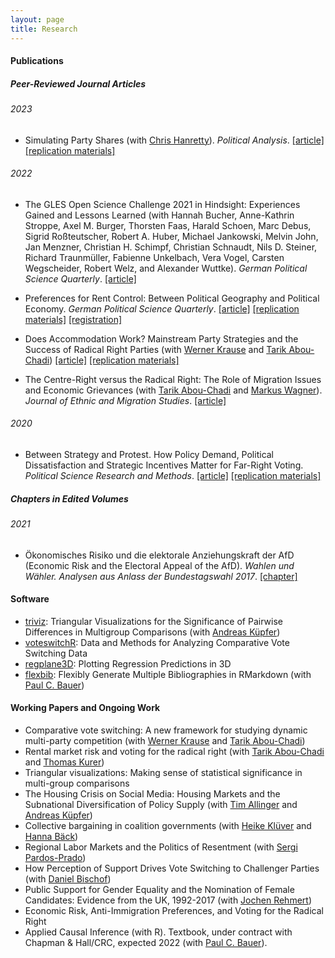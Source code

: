 ```yaml
---
layout: page
title: Research
---
```


#### Publications

##### Peer-Reviewed Journal Articles

###### 2023

* Simulating Party Shares (with [Chris Hanretty](http://chrishanretty.co.uk/)). *Political Analysis*. [[article]](https://www.cambridge.org/core/journals/political-analysis/article/simulating-party-shares/C391F0D44529EE6E73F904F2D1E1050F) [[replication materials]](https://dataverse.harvard.edu/dataset.xhtml?persistentId=doi:10.7910/DVN/3WILXI)

###### 2022

* The GLES Open Science Challenge 2021 in Hindsight: Experiences Gained and Lessons Learned (with Hannah Bucher, Anne-Kathrin Stroppe, Axel M. Burger, Thorsten Faas, Harald Schoen, Marc Debus, Sigrid Roßteutscher, Robert A. Huber, Michael Jankowski, Melvin John, Jan Menzner, Christian H. Schimpf, Christian Schnaudt, Nils D. Steiner, Richard Traunmüller, Fabienne Unkelbach, Vera Vogel, Carsten Wegscheider, Robert Welz, and Alexander Wuttke). *German Political Science Quarterly*. [[article]]([https://link.springer.com/article/10.1007/s11615-022-00404-8](https://link.springer.com/article/10.1007/s11615-022-00437-z)) 

* Preferences for Rent Control: Between Political Geography and Political Economy. *German Political Science Quarterly*. [[article]](https://link.springer.com/article/10.1007/s11615-022-00404-8) [[replication materials]](https://osf.io/yxfp5/?view_only=9a88319188c94bcd9314ca466b11f3de) [[registration]](https://osf.io/gwz4f)

* Does Accommodation Work? Mainstream Party Strategies and the Success of Radical Right Parties (with [Werner Krause](https://www.wzb.eu/en/persons/werner-krause) and [Tarik Abou-Chadi](https://www.tarikabouchadi.net/)) [[article]](https://www.cambridge.org/core/journals/political-science-research-and-methods/article/does-accommodation-work-mainstream-party-strategies-and-the-success-of-radical-right-parties/5C3476FCD26B188C7399ADD920D71770) [[replication materials]](https://dataverse.harvard.edu/dataset.xhtml?persistentId=doi:10.7910/DVN/GBWB8I)

* The Centre-Right versus the Radical Right: The Role of Migration Issues and Economic Grievances (with [Tarik Abou-Chadi](https://www.tarikabouchadi.net/) and [Markus Wagner](https://www.wagnermarkus.net/)). *Journal of Ethnic and Migration Studies*. [[article]](https://www.tandfonline.com/doi/full/10.1080/1369183X.2020.1853903)

###### 2020

* Between Strategy and Protest. How Policy Demand, Political
Dissatisfaction and Strategic Incentives Matter for Far-Right Voting. *Political Science Research and Methods*. [[article]](https://www.cambridge.org/core/journals/political-science-research-and-methods/article/between-strategy-and-protest-how-policy-demand-political-dissatisfaction-and-strategic-incentives-matter-for-farright-voting/41E82D615A1BF10D1E85724E7142C2BA) [[replication materials]](https://dataverse.harvard.edu/dataset.xhtml?persistentId=doi:10.7910/DVN/V5AOXD)

##### Chapters in Edited Volumes

###### 2021

* Ökonomisches Risiko und die elektorale Anziehungskraft der AfD (Economic Risk and the Electoral Appeal of the AfD). *Wahlen und Wähler. Analysen aus Anlass der Bundestagswahl 2017*. [[chapter]](https://link.springer.com/chapter/10.1007/978-3-658-33582-3_15)

#### Software

* [triviz](https://github.com/denis-cohen/triviz): Triangular Visualizations for the Significance of Pairwise Differences in Multigroup Comparisons (with [Andreas Küpfer](https://andreaskuepfer.github.io/))
* [voteswitchR](https://github.com/denis-cohen/voteswitchR): Data and Methods for Analyzing Comparative Vote Switching Data
* [regplane3D](https://github.com/denis-cohen/regplane3D): Plotting Regression Predictions in 3D
* [flexbib](https://github.com/paulcbauer/flex_bib): Flexibly Generate Multiple Bibliographies in RMarkdown (with [Paul C. Bauer](https://sites.google.com/view/paulcbauer))


#### Working Papers and Ongoing Work

* Comparative vote switching: A new framework for studying dynamic multi-party competition (with [Werner Krause](https://www.wzb.eu/en/persons/werner-krause) and [Tarik Abou-Chadi](https://www.tarikabouchadi.net/))
* Rental market risk and voting for the radical right (with [Tarik Abou-Chadi](https://www.tarikabouchadi.net/) and [Thomas Kurer](https://thomaskurer.net/))
* Triangular visualizations: Making sense of statistical significance in multi-group comparisons
* The Housing Crisis on Social Media: Housing Markets and the Subnational Diversification of Policy Supply (with [Tim Allinger](https://twitter.com/tim_allinger?lang=en) and [Andreas Küpfer](https://andreaskuepfer.github.io/))
* Collective bargaining in coalition governments (with [Heike Klüver](http://www.heike-kluever.com/) and [Hanna Bäck](https://www.svet.lu.se/en/hanna-back))
* Regional Labor Markets and the Politics of
Resentment (with [Sergi Pardos-Prado](https://sergipardos.wixsite.com/sergipardos))
* How Perception of Support Drives Vote Switching to Challenger Parties (with [Daniel Bischof](https://danbischof.com/))
* Public Support for Gender Equality and the Nomination of Female Candidates: Evidence from the UK, 1992-2017 (with [Jochen Rehmert](https://sites.google.com/view/jochenrehmert))
* Economic Risk, Anti-Immigration Preferences, and Voting for the Radical Right
* Applied Causal Inference (with R). Textbook, under contract with Chapman & Hall/CRC, expected 2022 (with [Paul C. Bauer](https://sites.google.com/view/paulcbauer)).
